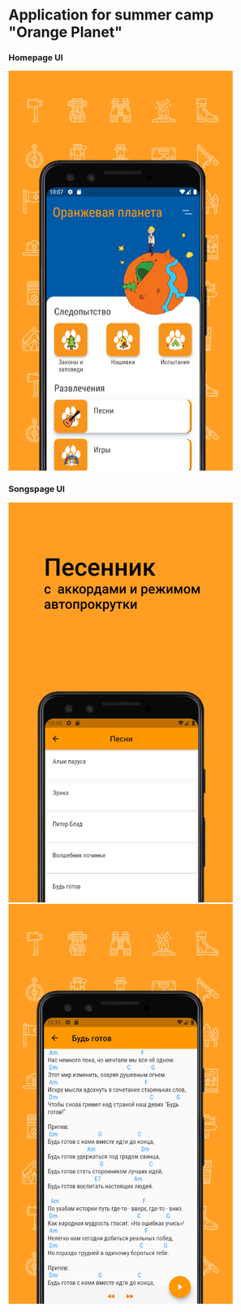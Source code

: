 # Application for summer camp "Orange Planet"

### Homepage UI

![Homepage](/mainpage.png)

### Songspage UI

![Songs](/songs.png)
![Song](/song.png)

